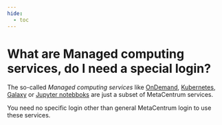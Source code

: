 ```yaml
---
hide:
  - toc
---
```


# What are Managed computing services, do I need a special login?

The so-called *Managed computing services* like [OnDemand](/software/services/ondemand), [Kubernetes](/software/services/kubernetes), [Galaxy](/software/services/galaxy) or [Jupyter notebboks](/software/services/jupyter) are just a subset of MetaCentrum services.

You need no specific login other than general MetaCentrum login to use these services.

